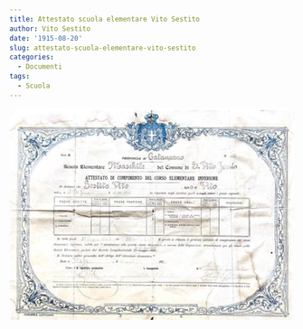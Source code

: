 ```yaml
---
title: Attestato scuola elementare Vito Sestito
author: Vito Sestito
date: '1915-08-20'
slug: attestato-scuola-elementare-vito-sestito
categories:
  - Documenti
tags:
  - Scuola
---
```

![](images/1915-08-20_Attestato_scuola_elementare_Vito_Sestito.jpg)